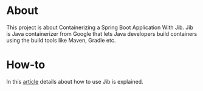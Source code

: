 # About

This project is about Containerizing a Spring Boot Application With Jib. Jib is Java containerizer from Google that lets Java developers build containers using the build tools like Maven, Gradle etc.

# How-to

In this [article](https://dzone.com/articles/containerizing-springboot-application-with-jib) details about how to use Jib is explained.

